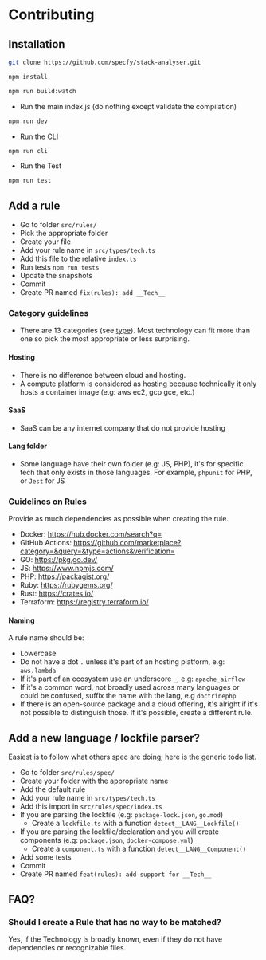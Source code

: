 # Contributing

## Installation

```sh
git clone https://github.com/specfy/stack-analyser.git
```

```sh
npm install
```

```sh
npm run build:watch
```

- Run the main index.js (do nothing except validate the compilation)

```sh
npm run dev
```

- Run the CLI

```sh
npm run cli
```

- Run the Test

```sh
npm run test
```

## Add a rule

- Go to folder `src/rules/`
- Pick the appropriate folder
- Create your file
- Add your rule name in `src/types/tech.ts`
- Add this file to the relative `index.ts`
- Run tests `npm run tests`
- Update the snapshots
- Commit
- Create PR named `fix(rules): add __Tech__`

### Category guidelines

- There are 13 categories (see [type](./src/types/techs.ts)). Most technology can fit more than one so pick the most appropriate or less surprising.

#### Hosting

- There is no difference between cloud and hosting.
- A compute platform is considered as hosting because technically it only hosts a container image (e.g: aws ec2, gcp gce, etc.)

#### SaaS

- SaaS can be any internet company that do not provide hosting

#### Lang folder

- Some language have their own folder (e.g: JS, PHP), it's for specific tech that only exists in those languages. For example, `phpunit` for PHP, or `Jest` for JS

### Guidelines on Rules

Provide as much dependencies as possible when creating the rule.

- Docker: <https://hub.docker.com/search?q=>
- GitHub Actions: <https://github.com/marketplace?category=&query=&type=actions&verification=>
- GO: <https://pkg.go.dev/>
- JS: <https://www.npmjs.com/>
- PHP: <https://packagist.org/>
- Ruby: <https://rubygems.org/>
- Rust: <https://crates.io/>
- Terraform: <https://registry.terraform.io/>

#### Naming

A rule name should be:

- Lowercase
- Do not have a dot `.` unless it's part of an hosting platform, e.g: `aws.lambda`
- If it's part of an ecosystem use an underscore `_`, e.g: `apache_airflow`
- If it's a common word, not broadly used across many languages or could be confused, suffix the name with the lang, e.g `doctrinephp`
- If there is an open-source package and a cloud offering, it's alright if it's not possible to distinguish those. If it's possible, create a different rule.

## Add a new language / lockfile parser?

Easiest is to follow what others spec are doing; here is the generic todo list.

- Go to folder `src/rules/spec/`
- Create your folder with the appropriate name
- Add the default rule
- Add your rule name in `src/types/tech.ts`
- Add this import in `src/rules/spec/index.ts`
- If you are parsing the lockfile (e.g: `package-lock.json`, `go.mod`)
  - Create a `lockfile.ts` with a function `detect__LANG__Lockfile()`
- If you are parsing the lockfile/declaration and you will create components (e.g: `package.json`, `docker-compose.yml`)
  - Create a `component.ts` with a function `detect__LANG__Component()`
- Add some tests
- Commit
- Create PR named `feat(rules): add support for __Tech__`

## FAQ?

### Should I create a Rule that has no way to be matched?

Yes, if the Technology is broadly known, even if they do not have dependencies or recognizable files.
